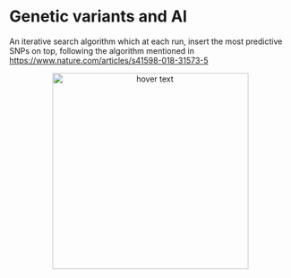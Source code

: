 # Genetic variants and AI
An iterative search algorithm which at each run, insert the most predictive SNPs on top, following the algorithm mentioned in https://www.nature.com/articles/s41598-018-31573-5

<p align="center">
  <img src="[your_relative_path_here](https://media.springernature.com/full/springer-static/image/art%3A10.1038%2Fs41598-018-31573-5/MediaObjects/41598_2018_31573_Figa_HTML.png)https://media.springernature.com/full/springer-static/image/art%3A10.1038%2Fs41598-018-31573-5/MediaObjects/41598_2018_31573_Figa_HTML.png" width="350" title="hover text">
</p>
